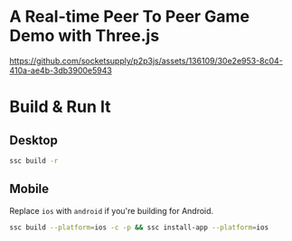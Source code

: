 # A Real-time Peer To Peer Game Demo with Three.js

https://github.com/socketsupply/p2p3js/assets/136109/30e2e953-8c04-410a-ae4b-3db3900e5943

# Build & Run It

## Desktop

```sh
ssc build -r
```

## Mobile
Replace `ios` with `android` if you're building for Android.

```sh
ssc build --platform=ios -c -p && ssc install-app --platform=ios
```
